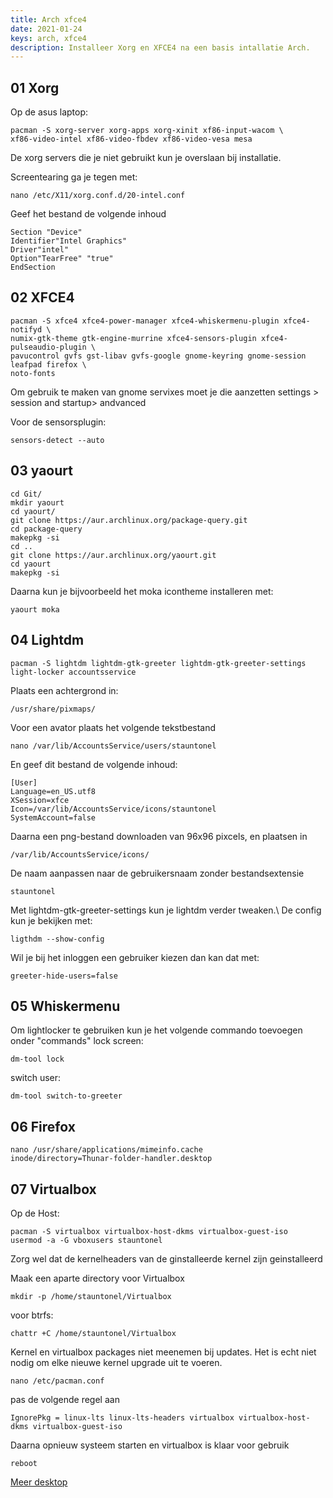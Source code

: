 ```yaml
---
title: Arch xfce4
date: 2021-01-24
keys: arch, xfce4
description: Installeer Xorg en XFCE4 na een basis intallatie Arch.
---
```


## 01 Xorg

Op de asus laptop:

```
pacman -S xorg-server xorg-apps xorg-xinit xf86-input-wacom \
xf86-video-intel xf86-video-fbdev xf86-video-vesa mesa
```

De xorg servers die je niet gebruikt kun je overslaan bij installatie.

Screentearing ga je tegen met:

```
nano /etc/X11/xorg.conf.d/20-intel.conf
```
Geef het bestand de volgende inhoud

```
Section "Device"
Identifier"Intel Graphics"
Driver"intel"
Option"TearFree" "true"
EndSection
```

## 02 XFCE4

```
pacman -S xfce4 xfce4-power-manager xfce4-whiskermenu-plugin xfce4-notifyd \
numix-gtk-theme gtk-engine-murrine xfce4-sensors-plugin xfce4-pulseaudio-plugin \
pavucontrol gvfs gst-libav gvfs-google gnome-keyring gnome-session leafpad firefox \
noto-fonts
```

Om gebruik te maken van gnome servixes moet je die aanzetten settings > session and startup> andvanced

Voor de sensorsplugin:

```
sensors-detect --auto
```

## 03 yaourt

```
cd Git/
mkdir yaourt
cd yaourt/
git clone https://aur.archlinux.org/package-query.git
cd package-query
makepkg -si
cd ..
git clone https://aur.archlinux.org/yaourt.git
cd yaourt
makepkg -si
```

Daarna kun je bijvoorbeeld het moka icontheme installeren met:

```
yaourt moka
```

## 04 Lightdm

```
pacman -S lightdm lightdm-gtk-greeter lightdm-gtk-greeter-settings light-locker accountsservice
```

Plaats een achtergrond in:

```
/usr/share/pixmaps/
```

Voor een avator plaats het volgende tekstbestand

```
nano /var/lib/AccountsService/users/stauntonel
```

En geef dit bestand de volgende inhoud:

```
[User]
Language=en_US.utf8
XSession=xfce
Icon=/var/lib/AccountsService/icons/stauntonel
SystemAccount=false
```

Daarna een png-bestand downloaden van 96x96 pixcels, en plaatsen in

```
/var/lib/AccountsService/icons/
```

De naam aanpassen naar de gebruikersnaam zonder bestandsextensie

```
stauntonel
```

Met lightdm-gtk-greeter-settings kun je lightdm verder tweaken.\\
De config kun je bekijken met:

```
ligthdm --show-config
```

Wil je bij het inloggen een gebruiker kiezen dan kan dat met:

```
greeter-hide-users=false
```

## 05 Whiskermenu

Om lightlocker te gebruiken kun je het volgende commando toevoegen onder "commands"
lock screen:

```
dm-tool lock
```

switch user:

```
dm-tool switch-to-greeter
```

## 06 Firefox

```
nano /usr/share/applications/mimeinfo.cache
inode/directory=Thunar-folder-handler.desktop
```

## 07 Virtualbox

Op de Host:

```
pacman -S virtualbox virtualbox-host-dkms virtualbox-guest-iso
usermod -a -G vboxusers stauntonel
```

Zorg wel dat de kernelheaders van de ginstalleerde kernel zijn geinstalleerd

Maak een aparte directory voor Virtualbox

```
mkdir -p /home/stauntonel/Virtualbox
```

voor btrfs:

```
chattr +C /home/stauntonel/Virtualbox
```

Kernel en virtualbox packages niet meenemen bij updates.
Het is echt niet nodig om elke nieuwe kernel upgrade uit te voeren.

```
nano /etc/pacman.conf
```

pas de volgende regel aan

```
IgnorePkg = linux-lts linux-lts-headers virtualbox virtualbox-host-dkms virtualbox-guest-iso
```

Daarna opnieuw systeem starten en virtualbox is klaar voor gebruik

```
reboot
```

[Meer desktop](/categories/desktop)
